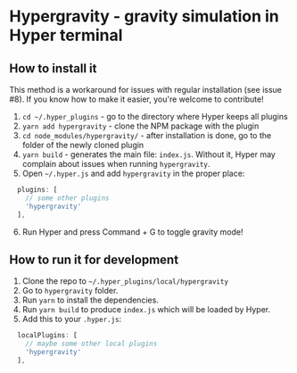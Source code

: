 # Hypergravity - gravity simulation in Hyper terminal

## How to install it

This method is a workaround for issues with regular installation (see issue #8). If you know how to make it easier, you're welcome to contribute!

1. `cd ~/.hyper_plugins` - go to the directory where Hyper keeps all plugins
2. `yarn add hypergravity` - clone the NPM package with the plugin
3. `cd node_modules/hypergravity/` - after installation is done, go to the folder of the newly cloned plugin
4. `yarn build` - generates the main file: `index.js`. Without it, Hyper may complain about issues when running `hypergravity`.
5. Open `~/.hyper.js` and add `hypergravity` in the proper place:
```js
  plugins: [
    // some other plugins
    'hypergravity'
  ],
```
6. Run Hyper and press Command + G to toggle gravity mode!

## How to run it for development

1. Clone the repo to `~/.hyper_plugins/local/hypergravity`
2. Go to `hypergravity` folder.
3. Run `yarn` to install the dependencies.
4. Run `yarn build` to produce `index.js` which will be loaded by Hyper.
5. Add this to your `.hyper.js`:
```js
  localPlugins: [
    // maybe some other local plugins
    'hypergravity'
  ],
```
